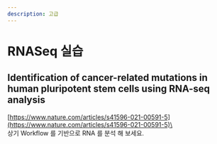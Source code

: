 ```yaml
---
description: 고급
---
```


# RNASeq 실습



## Identification of cancer-related mutations in human pluripotent stem cells using RNA-seq analysis

[https://www.nature.com/articles/s41596-021-00591-5](https://www.nature.com/articles/s41596-021-00591-5)\
\
상기 Workflow 를 기반으로 RNA 를 분석 해 보세요.





